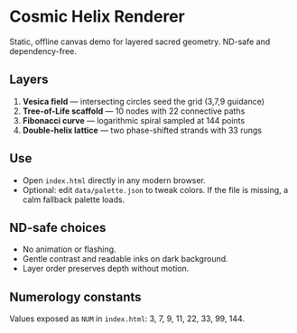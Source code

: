 # Cosmic Helix Renderer

Static, offline canvas demo for layered sacred geometry. ND-safe and dependency-free.

## Layers
1. **Vesica field** — intersecting circles seed the grid (3,7,9 guidance)
2. **Tree-of-Life scaffold** — 10 nodes with 22 connective paths
3. **Fibonacci curve** — logarithmic spiral sampled at 144 points
4. **Double-helix lattice** — two phase-shifted strands with 33 rungs

## Use
- Open `index.html` directly in any modern browser.
- Optional: edit `data/palette.json` to tweak colors. If the file is missing, a calm fallback palette loads.

## ND-safe choices
- No animation or flashing.
- Gentle contrast and readable inks on dark background.
- Layer order preserves depth without motion.

## Numerology constants
Values exposed as `NUM` in `index.html`: 3, 7, 9, 11, 22, 33, 99, 144.
